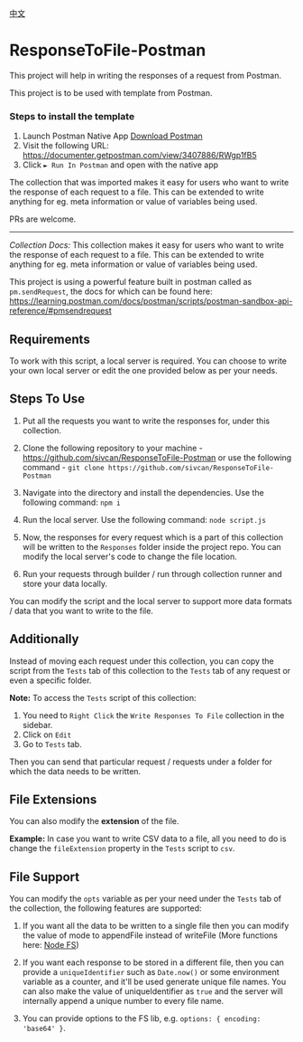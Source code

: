 [中文](./README-zh_CN.md)

# ResponseToFile-Postman

This project will help in writing the responses of a request from Postman.

This project is to be used with template from Postman.

### Steps to install the template
1. Launch Postman Native App [Download Postman](https://www.postman.com/downloads/)
2. Visit the following URL: https://documenter.getpostman.com/view/3407886/RWgp1fB5
3. Click `► Run In Postman` and open with the native app

The collection that was imported makes it easy for users who want to write the response of each request to a file.
This can be extended to write anything for eg. meta information or value of variables being used.

PRs are welcome.

----

_Collection Docs:_
This collection makes it easy for users who want to write the response of each request to a file.
This can be extended to write anything for eg. meta information or value of variables being used.


This project is using a powerful feature built in postman called as `pm.sendRequest`, the docs for which can be found here: https://learning.postman.com/docs/postman/scripts/postman-sandbox-api-reference/#pmsendrequest


## Requirements
To work with this script, a local server is required.
You can choose to write your own local server or edit the one provided below as per your needs.

## Steps To Use
1. Put all the requests you want to write the responses for, under this collection.
 
2. Clone the following repository to your machine - https://github.com/sivcan/ResponseToFile-Postman or use the following command - `git clone https://github.com/sivcan/ResponseToFile-Postman`

3. Navigate into the directory and install the dependencies. Use the following command: `npm i` 

4. Run the local server. Use the following command: `node script.js`

5. Now, the responses for every request which is a part of this collection will be written to the `Responses` folder inside the project repo.
You can modify the local server's code to change the file location.

5. Run your requests through builder / run through collection runner and store your data locally. 


You can modify the script and the local server to support more data formats / data that you want to write to the file.

## Additionally
Instead of moving each request under this collection, you can copy the script from the `Tests` tab of this collection to the `Tests` tab of any request or even a specific folder.

**Note:** To access the `Tests` script of this collection:
1. You need to `Right Click` the `Write Responses To File` collection in the sidebar.
2. Click on `Edit`
3. Go to `Tests` tab.

Then you can send that particular request / requests under a folder for which the data needs to be written.

## File Extensions
You can also modify the **extension** of the file.

**Example:**
In case you want to write CSV data to a file, all you need to do is change the `fileExtension` property in the `Tests` script to `csv`.


## File Support
You can modify the `opts` variable as per your need under the `Tests` tab of the collection, the following features are supported:

1. If you want all the data to be written to a single file then you can modify the value of mode to appendFile instead of writeFile (More functions here: [Node FS](https://nodejs.org/api/fs.html#fs_fs_writefile_file_data_options_callback))

2. If you want each response to be stored in a different file, then you can provide a `uniqueIdentifier` such as `Date.now()` or some environment variable as a counter, and it'll be used generate unique file names. You can also make the value of uniqueIdentifier as `true` and the server will internally append a unique number to every file name.

3. You can provide options to the FS lib, e.g. `options: { encoding: 'base64' }`.
